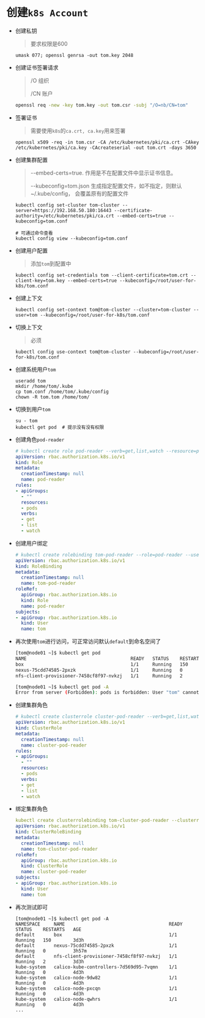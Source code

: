 # 创建`k8s Account`

- 创建私钥

  > 要求权限是600

  ```shell
  umask 077; openssl genrsa -out tom.key 2048
  ```

- 创建证书签署请求

  > /O 组织
  >
  > /CN 账户

  ```bash
  openssl req -new -key tom.key -out tom.csr -subj "/O=nb/CN=tom"
  ```

- 签署证书

  > 需要使用`k8s`的`ca.crt, ca.key`用来签署

  ```shell
  openssl x509 -req -in tom.csr -CA /etc/kubernetes/pki/ca.crt -CAkey /etc/kubernetes/pki/ca.key -CAcreateserial -out tom.crt -days 3650
  ```

- 创建集群配置

  > --embed-certs=true.  作用是不在配置文件中显示证书信息。
  >
  > --kubeconfig=tom.json	生成指定配置文件，如不指定，则默认 ~/.kube/config， 会覆盖原有的配置文件

  ```shell
  kubectl config set-cluster tom-cluster --server=https://192.168.50.180:16443 --certificate-authority=/etc/kubernetes/pki/ca.crt --embed-certs=true --kubeconfig=tom.conf
  
  # 可通过命令查看
  kubectl config view --kubeconfig=tom.conf
  ```

- 创建用户配置

  > 添加`tom`到配置中

  ```shell
  kubectl config set-credentials tom --client-certificate=tom.crt --client-key=tom.key --embed-certs=true --kubeconfig=/root/user-for-k8s/tom.conf
  ```

- 创建上下文

  ```shell
  kubectl config set-context tom@tom-cluster --cluster=tom-cluster --user=tom --kubeconfig=/root/user-for-k8s/tom.conf
  ```

- 切换上下文

  > 必须

  ```shell
  kubectl config use-context tom@tom-cluster --kubeconfig=/root/user-for-k8s/tom.conf
  ```

  

- 创建系统用户`tom`

  ```shell
  useradd tom
  mkdir /home/tom/.kube
  cp tom.conf /home/tom/.kube/config
  chown -R tom.tom /home/tom/
  ```

- 切换到用户`tom`

  ```shell
  su - tom
  kubectl get pod  # 提示没有没有权限
  ```

- 创建角色`pod-reader`

  ```yaml
  # kubectl create role pod-reader --verb=get,list,watch --resource=pods  -o yaml --dry-run=client
  apiVersion: rbac.authorization.k8s.io/v1
  kind: Role
  metadata:
    creationTimestamp: null
    name: pod-reader
  rules:
  - apiGroups:
    - ""
    resources:
    - pods
    verbs:
    - get
    - list
    - watch
  ```

- 创建用户绑定

  ```yaml
  # kubectl create rolebinding tom-pod-reader --role=pod-reader --user=tom --dry-run=client -o yaml
  apiVersion: rbac.authorization.k8s.io/v1
  kind: RoleBinding
  metadata:
    creationTimestamp: null
    name: tom-pod-reader
  roleRef:
    apiGroup: rbac.authorization.k8s.io
    kind: Role
    name: pod-reader
  subjects:
  - apiGroup: rbac.authorization.k8s.io
    kind: User
    name: tom
  ```

- 再次使用`tom`进行访问，可正常访问默认`default`到命名空间了

  ```bash
  [tom@node01 ~]$ kubectl get pod
  NAME                                      READY   STATUS    RESTARTS   AGE
  box                                       1/1     Running   150        3d3h
  nexus-75cdd74585-2pxzk                    1/1     Running   0          3h48m
  nfs-client-provisioner-7458cf8f97-nvkzj   1/1     Running   2          3d3h
  
  [tom@node01 ~]$ kubectl get pod -A
  Error from server (Forbidden): pods is forbidden: User "tom" cannot list resource "pods" in API group "" at the cluster scope
  ```

- 创建集群角色

  ```yaml
  # kubectl create clusterrole cluster-pod-reader --verb=get,list,watch --resource=pods --dry-run=client -o yaml
  apiVersion: rbac.authorization.k8s.io/v1
  kind: ClusterRole
  metadata:
    creationTimestamp: null
    name: cluster-pod-reader
  rules:
  - apiGroups:
    - ""
    resources:
    - pods
    verbs:
    - get
    - list
    - watch
  ```

- 绑定集群角色

  ```yaml
  kubectl create clusterrolebinding tom-cluster-pod-reader --clusterrole=cluster-pod-reader --user=tom --dry-run=client -o yaml
  apiVersion: rbac.authorization.k8s.io/v1
  kind: ClusterRoleBinding
  metadata:
    creationTimestamp: null
    name: tom-cluster-pod-reader
  roleRef:
    apiGroup: rbac.authorization.k8s.io
    kind: ClusterRole
    name: cluster-pod-reader
  subjects:
  - apiGroup: rbac.authorization.k8s.io
    kind: User
    name: tom
  ```

- 再次测试即可

  ```shell
  [tom@node01 ~]$ kubectl get pod -A
  NAMESPACE     NAME                                      READY   STATUS    RESTARTS   AGE
  default       box                                       1/1     Running   150        3d3h
  default       nexus-75cdd74585-2pxzk                    1/1     Running   0          3h57m
  default       nfs-client-provisioner-7458cf8f97-nvkzj   1/1     Running   2          3d3h
  kube-system   calico-kube-controllers-7d569d95-7vqmn    1/1     Running   0          4d3h
  kube-system   calico-node-9dw82                         1/1     Running   0          4d3h
  kube-system   calico-node-pxcqn                         1/1     Running   0          4d3h
  kube-system   calico-node-qwhrs                         1/1     Running   0          4d3h
  ...
  ```

  

